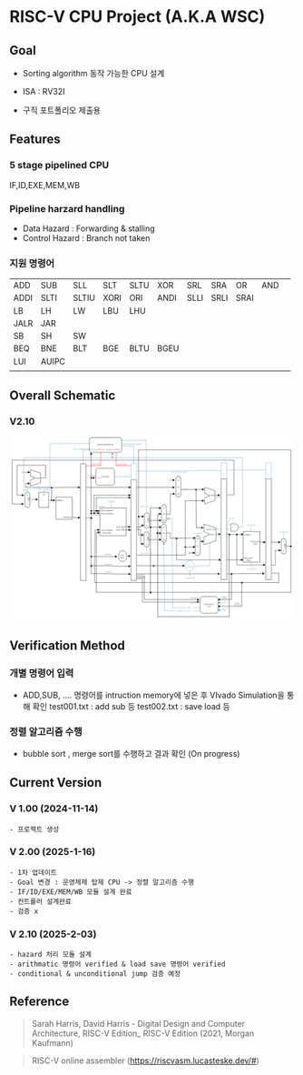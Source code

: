 
# RISC-V CPU Project (A.K.A WSC)

## Goal

- Sorting algorithm 동작 가능한 CPU 설계

 - ISA :  RV32I 

- 구직 포트폴리오 제출용

## Features
 ### 5 stage pipelined CPU
 IF,ID,EXE,MEM,WB

### Pipeline harzard handling
- Data Hazard : Forwarding & stalling
- Control Hazard : Branch not taken


### 지원 명령어
|  |  |  |  |  |  |  |  |  |  |  |
|--|--|--|--|--|--|--|--|--|--|--|
| ADD | SUB | SLL | SLT | SLTU | XOR | SRL | SRA | OR | AND |
| ADDI | SLTI | SLTIU | XORI | ORI | ANDI | SLLI | SRLI | SRAI |
| LB | LH | LW | LBU | LHU | 
| JALR | JAR |
| SB | SH | SW |
| BEQ | BNE | BLT | BGE | BLTU | BGEU |
| LUI | AUIPC|
|  |  |  |  |  |  |  |  |  |  |  |

## Overall Schematic 
### V2.10
<img src="WSC_schematic.png">

## Verification Method
### 개별 명령어 입력
- ADD,SUB, .... 명령어를 intruction  memory에 넣은 후 VIvado Simulation을 통해 확인
	 test001.txt : add sub 등 
	 test002.txt : save load 등 
### 정렬 알고리즘 수행
- bubble sort , merge sort를 수행하고 결과 확인
	(On progress)
## Current Version
### V 1.00 (2024-11-14)
	- 프로젝트 생성 
### V 2.00 (2025-1-16)
	- 1차 업데이트
	- Goal 변경 : 운영체제 탑제 CPU -> 정렬 알고리즘 수행
	- IF/ID/EXE/MEM/WB 모듈 설계 완료
	- 컨트롤러 설계완료
	- 검증 x 
### V 2.10 (2025-2-03)
	- hazard 처리 모듈 설계
	- arithmatic 명령어 verified & load save 명령어 verified 
	- conditional & unconditional jump 검증 예정
## Reference

> Sarah Harris, David Harris - Digital Design and Computer Architecture,  RISC-V Edition_ RISC-V Edition (2021, Morgan Kaufmann)

> RISC-V online assembler  (https://riscvasm.lucasteske.dev/#)


